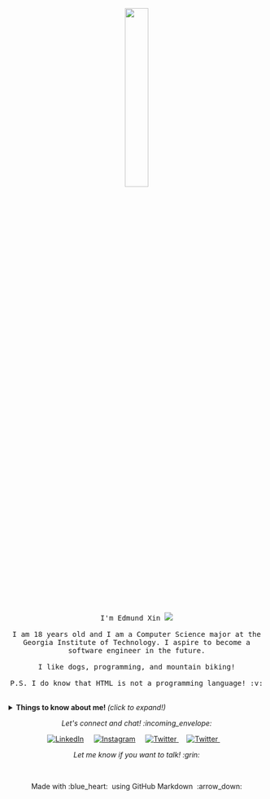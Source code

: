 <p align="center">
  <img src="https://media.giphy.com/media/L3Vca26EaTIEU/giphy.gif" width="30%">
  <br><br>
  <samp>
    I'm Edmund Xin <img src="https://media.giphy.com/media/ZCM2FuiUVflBu/giphy.gif">
    <br><br>
    I am 18 years old and I am a Computer Science major at the Georgia Institute of Technology. I aspire to become a software engineer in the future.
    <br><br>
    I like dogs, programming, and mountain biking!
    <br><br>
    P.S. I do know that HTML is not a programming language! :v:
  </samp>
</p>

<br>

<details>
  <summary> <b> Things to know about me! </b> <i>(click to expand!)</i> </summary>
  
  <br>
  
  [![Github Stats By Anurag](https://github-readme-stats.vercel.app/api?username=mxinburritos&show_icons=true&theme=onedark)](https://github.com/mxinburritos)

---

### - Languages and Tools...

<p align="center">

  <!-- For more icons please follow  https://github.com/MikeCodesDotNET/ColoredBadges -->

  <img src="https://github.com/mxinburritos/mxinburritos/blob/master/icons/dev/frameworks/react.svg" alt="react" style="vertical-align:top; margin:4px">
  <img src="https://github.com/mxinburritos/mxinburritos/blob/master/icons/dev/languages/js.svg" alt="js" style="vertical-align:top; margin:4px">
  <img src="https://github.com/mxinburritos/mxinburritos/blob/master/icons/dev/languages/python.svg" alt="python" style="vertical-align:top; margin:4px">
  <img src="https://github.com/mxinburritos/mxinburritos/blob/master/icons/dev/languages/java.svg" alt="java" style="vertical-align:top; margin:4px">
  <img src="https://github.com/mxinburritos/mxinburritos/blob/master/icons/dev/services/npm.svg" alt="npm" style="vertical-align:top; margin:4px">
  <img src="https://github.com/mxinburritos/mxinburritos/blob/master/icons/dev/frameworks/nodejs.svg" alt="nodejs" style="vertical-align:top; margin:4px">
  <img src="https://github.com/mxinburritos/mxinburritos/blob/master/icons/dev/tools/visualstudio_code.svg" alt="vscode" style="vertical-align:top; margin:4px">

[![Top Langs](https://github-readme-stats.vercel.app/api/top-langs/?username=mxinburritos&hide=css&theme=onedark)](https://github.com/mxinburritos)

---

</p>

### - Active Repos ...

[![ReadMe Card](https://github-readme-stats.vercel.app/api/pin/?username=mxinburritos&repo=game-of-life&theme=onedark)](https://github.com/mxinburritos/game-of-life)
[![ReadMe Card](https://github-readme-stats.vercel.app/api/pin/?username=mxinburritos&repo=personal-website&theme=onedark)](https://github.com/mxinburritos/personal-website)

---

</details>

<p align="center"> 
  <i> Let's connect and chat! :incoming_envelope: </i>
</p>

<p align="center">
  <a href="https://www.linkedin.com/in/edmundxin"><img src="https://github.com/mxinburritos/mxinburritos/blob/master/icons/social/linkedin.svg" alt="LinkedIn"></a> &nbsp; &nbsp;
  <a href="https://instagram.com/edmund.xin"><img src="https://github.com/mxinburritos/mxinburritos/blob/master/icons/social/instagram.svg" alt="Instagram"></a> &nbsp; &nbsp;
  <a href="https://twitter.com/mxinburritos"><img src="https://github.com/mxinburritos/mxinburritos/blob/master/icons/social/twitter.svg" alt="Twitter">     </a> &nbsp; &nbsp;
  <a href="mailto:markxin2002@gmail.com"><img src="https://github.com/mxinburritos/mxinburritos/blob/master/icons/social/email_me.svg" alt="Twitter">     </a> &nbsp; &nbsp;
</p>

<p align="center">
  <i> Let me know if you want to talk! :grin: </i>
</p>

<br>

<p align="center">
  Made with :blue_heart: &nbsp;using GitHub Markdown &nbsp;:arrow_down:
</p>
